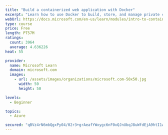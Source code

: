 ```yaml
---
title: "Build a containerized web application with Docker"
excerpt: "Learn how to use Docker to build, store, and manage private container images with the Azure Container Registry."
webUrl: https://docs.microsoft.com/en-us/learn/modules/intro-to-containers/
type: course
price: Free
length: PT57M
ratings:
  count: 3964
  average: 4.636226
heat: 55

provider:
  name: Microsoft Learn
  domain: microsoft.com
  images:
    - url: /assets/images/organizations/microsoft.com-50x50.jpg
      width: 50
      height: 50

levels:
  - Beginner

topics:
  - Azure

secured: "qBVz4rN6mbQgxPy04/02r3+grAeafYWxygc6nF0xQJnUbqJ8uWfdEjA9htI1wl4cPPyXC+gHrKQ98NbhZWfBwjUe5p7Yo0vzc7C7SCAoj8Dte1tuTxJliaYer8uzpSzUkSGJf4McEpxqgM48ZkTKvpvc4bSioCG5vA6K5S5OrBzh49ppHtIof8vomuhhxRjBY7nRh+9VzDCSvFJJz6KjzZWYrR8VSbzwgbIq1VSaGaJTKB7Y7IG7j8HzlgkVf66fvj6/x8X+EMH2ly+djQoF8aZQUhoRD59skqiyCSMPrbR9rdWouP+FMdd1Z7puai2HUBrtxj/Rpt2dIDewyDHG+AwZe5dWakX9C8Z+SgfYpoO8yBwA1PCzeMKjwsDpcWHoGRH/3qoHfy99HnwRxVUkNvZVBAbouJDnYq6feh2xDv4=;bnrqSXfk3BrTVXQsO66Dag=="
---
```


